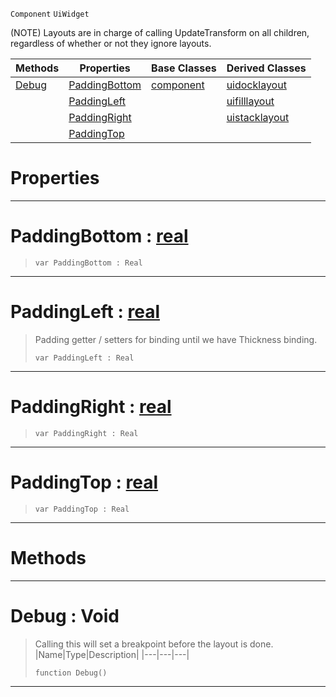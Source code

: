  `Component` `UiWidget`



(NOTE) Layouts are in charge of calling UpdateTransform on all children, regardless of whether or not they ignore layouts.

|Methods|Properties|Base Classes|Derived Classes|
|---|---|---|---|
|[ Debug](uilayout.md#debug-void)|[ PaddingBottom](uilayout.md#paddingbottom-zilch-engin)|[component](component.md)|[uidocklayout](uidocklayout.md)|
| |[ PaddingLeft](uilayout.md#paddingleft-zilch-engine)| |[uifilllayout](uifilllayout.md)|
| |[ PaddingRight](uilayout.md#paddingright-zilch-engine)| |[uistacklayout](uistacklayout.md)|
| |[ PaddingTop](uilayout.md#paddingtop-zilch-engine-d)| | |


 #  Properties


---  
 #  PaddingBottom : [real](../nada_base_types/real.md)

> 
> ```TS:Nada
> var PaddingBottom : Real


---  
 #  PaddingLeft : [real](../nada_base_types/real.md)

> Padding getter / setters for binding until we have Thickness binding.
> ```TS:Nada
> var PaddingLeft : Real


---  
 #  PaddingRight : [real](../nada_base_types/real.md)

> 
> ```TS:Nada
> var PaddingRight : Real


---  
 #  PaddingTop : [real](../nada_base_types/real.md)

> 
> ```TS:Nada
> var PaddingTop : Real


---  
 #  Methods


---  
 #  Debug : Void

> Calling this will set a breakpoint before the layout is done.
> |Name|Type|Description|
> |---|---|---|
> ```TS:Nada
> function Debug()
> ``` 


---  
 

 